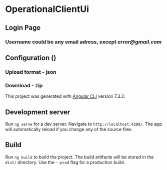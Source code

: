 # OperationalClientUi

## Login Page
### Username could be any email adress, except _error@gmail.com_

## Configuration ()
### Upload format - json
### Download - zip





This project was generated with [Angular CLI](https://github.com/angular/angular-cli) version 7.3.2.



## Development server

Run `ng serve` for a dev server. Navigate to `http://localhost:4200/`. The app will automatically reload if you change any of the source files.


## Build

Run `ng build` to build the project. The build artifacts will be stored in the `dist/` directory. Use the `--prod` flag for a production build.

